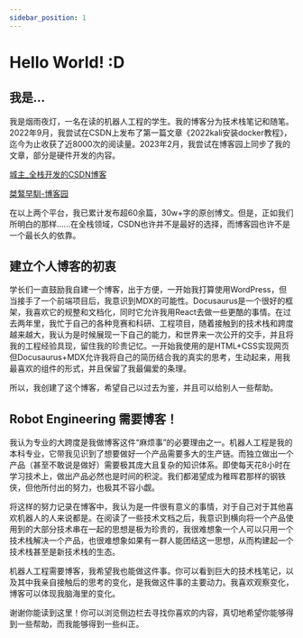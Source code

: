 ```yaml
---
sidebar_position: 1
---
```


# Hello World! :D

## 我是...

我是烟雨夜灯，一名在读的机器人工程的学生。我的博客分为技术栈笔记和随笔。2022年9月，我尝试在CSDN上发布了第一篇文章《2022kali安装docker教程》，迄今为止收获了近8000次的阅读量。2023年2月，我尝试在博客园上同步了我的文章，部分是硬件开发的内容。

[城主_全栈开发的CSDN博客](https://blog.csdn.net/hustle28214?spm=1000.2115.3001.5343)

[桀鷔早馴-博客园](https://www.cnblogs.com/xiaoyeah)

在以上两个平台，我已累计发布超60余篇，30w+字的原创博文。但是，正如我们所明白的那样......在全栈领域，CSDN也许并不是最好的选择，而博客园也许不是一个最长久的依靠。

## 建立个人博客的初衷

学长们一直鼓励我自建一个博客，出于方便，一开始我打算使用WordPress，但当接手了一个前端项目后，我意识到MDX的可能性。Docusaurus是一个很好的框架，我喜欢它的规整和文档化，同时它允许我用React去做一些更酷的事情。在过去两年里，我忙于自己的各种竞赛和科研、工程项目，随着接触到的技术栈和跨度越来越大，我认为是时候展现一下自己的能力，和世界来一次公开的交手，并且将我的工程经验具现，留住我的珍贵记忆。一开始我使用的是HTML+CSS实现网页但Docusaurus+MDX允许我将自己的简历结合我的真实的思考，生动起来，用我最喜欢的组件的形式，并且保留了我最偏爱的条理。

所以，我创建了这个博客，希望自己以过去为鉴，并且可以给别人一些帮助。


## Robot Engineering 需要博客！

我认为专业的大跨度是我做博客这件“麻烦事”的必要理由之一。机器人工程是我的本科专业，它带我见识到了想要做好一个产品需要多大的生产链。而独立做出一个产品（甚至不敢说是做好）需要极其庞大且复杂的知识体系。即使每天花8小时在学习技术上，做出产品必然也是时间的积淀。我们都渴望成为稚晖君那样的钢铁侠，但他所付出的努力，也极其不容小觑。

将这样的努力记录在博客中，我认为是一件很有意义的事情，对于自己对于其他喜欢机器人的人来说都是。在阅读了一些技术文档之后，我意识到横向将一个产品使用到的大部分技术串在一起的思想是极为珍贵的，我很难想象一个人可以只用一个技术栈解决一个产品，也很难想象如果有一群人能团结这一思想，从而构建起一个技术栈甚至是新技术栈的生态。

机器人工程需要博客，我希望我也能做这件事。你可以看到巨大的技术栈笔记，以及其中我亲自接触后的思考的变化，是我做这件事的主要动力。我喜欢观察变化，博客可以体现我脑海里的变化。

谢谢你能读到这里！你可以浏览侧边栏去寻找你喜欢的内容，真切地希望你能够得到一些帮助，而我能够得到一些纠正。